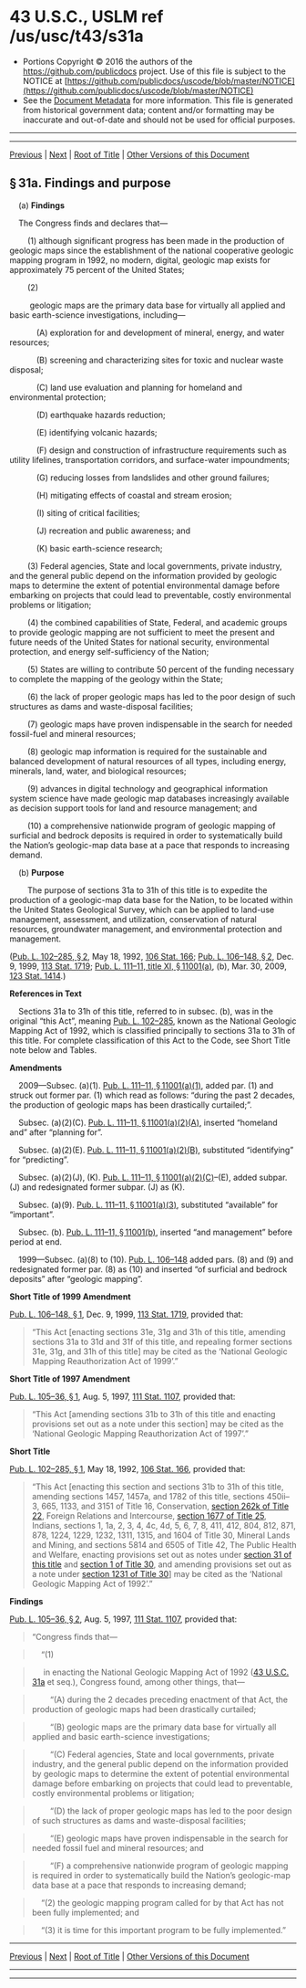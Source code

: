 ---
---

# 43 U.S.C., USLM ref /us/usc/t43/s31a

* Portions Copyright © 2016 the authors of the https://github.com/publicdocs project.
  Use of this file is subject to the NOTICE at [https://github.com/publicdocs/uscode/blob/master/NOTICE](https://github.com/publicdocs/uscode/blob/master/NOTICE)
* See the [Document Metadata](././../../../..//README.md) for more information.
  This file is generated from historical government data; content and/or formatting may be inaccurate and out-of-date and should not be used for official purposes.

----------
----------

[Previous](./../../../..//us/usc/t43/ch2/m__us_usc_t43_s31.md) | [Next](./../../../..//us/usc/t43/ch2/m__us_usc_t43_s31b.md) | [Root of Title](./../../../../) | [Other Versions of this Document](https://publicdocs.github.io/go/links?ns=uslm&ref=%2Fus%2Fusc%2Ft43%2Fs31a)

## § 31a. Findings and purpose

    (a) __Findings__ 

    The Congress finds and declares that—

        (1) although significant progress has been made in the production of geologic maps since the establishment of the national cooperative geologic mapping program in 1992, no modern, digital, geologic map exists for approximately 75 percent of the United States;

        (2)

         geologic maps are the primary data base for virtually all applied and basic earth-science investigations, including—

            (A) exploration for and development of mineral, energy, and water resources;

            (B) screening and characterizing sites for toxic and nuclear waste disposal;

            (C) land use evaluation and planning for homeland and environmental protection;

            (D) earthquake hazards reduction;

            (E) identifying volcanic hazards;

            (F) design and construction of infrastructure requirements such as utility lifelines, transportation corridors, and surface-water impoundments;

            (G) reducing losses from landslides and other ground failures;

            (H) mitigating effects of coastal and stream erosion;

            (I) siting of critical facilities;

            (J) recreation and public awareness; and

            (K) basic earth-science research;

        (3) Federal agencies, State and local governments, private industry, and the general public depend on the information provided by geologic maps to determine the extent of potential environmental damage before embarking on projects that could lead to preventable, costly environmental problems or litigation;

        (4) the combined capabilities of State, Federal, and academic groups to provide geologic mapping are not sufficient to meet the present and future needs of the United States for national security, environmental protection, and energy self-sufficiency of the Nation;

        (5) States are willing to contribute 50 percent of the funding necessary to complete the mapping of the geology within the State;

        (6) the lack of proper geologic maps has led to the poor design of such structures as dams and waste-disposal facilities;

        (7) geologic maps have proven indispensable in the search for needed fossil-fuel and mineral resources;

        (8) geologic map information is required for the sustainable and balanced development of natural resources of all types, including energy, minerals, land, water, and biological resources;

        (9) advances in digital technology and geographical information system science have made geologic map databases increasingly available as decision support tools for land and resource management; and

        (10) a comprehensive nationwide program of geologic mapping of surficial and bedrock deposits is required in order to systematically build the Nation’s geologic-map data base at a pace that responds to increasing demand.

    (b) __Purpose__ 

        The purpose of sections 31a to 31h of this title is to expedite the production of a geologic-map data base for the Nation, to be located within the United States Geological Survey, which can be applied to land-use management, assessment, and utilization, conservation of natural resources, groundwater management, and environmental protection and management.

([Pub. L. 102–285, § 2][/us/pl/102/285/s2], May 18, 1992, [106 Stat. 166][/us/stat/106/166]; [Pub. L. 106–148, § 2][/us/pl/106/148/s2], Dec. 9, 1999, [113 Stat. 1719][/us/stat/113/1719]; [Pub. L. 111–11, title XI, § 11001(a)][/us/pl/111/11/s11001/a], (b), Mar. 30, 2009, [123 Stat. 1414][/us/stat/123/1414].)

 __References in Text__ 

    Sections 31a to 31h of this title, referred to in subsec. (b), was in the original “this Act”, meaning [Pub. L. 102–285][/us/pl/102/285], known as the National Geologic Mapping Act of 1992, which is classified principally to sections 31a to 31h of this title. For complete classification of this Act to the Code, see Short Title note below and Tables.

 __Amendments__ 

    2009—Subsec. (a)(1). [Pub. L. 111–11, § 11001(a)(1)][/us/pl/111/11/s11001/a/1], added par. (1) and struck out former par. (1) which read as follows: “during the past 2 decades, the production of geologic maps has been drastically curtailed;”.

    Subsec. (a)(2)(C). [Pub. L. 111–11, § 11001(a)(2)(A)][/us/pl/111/11/s11001/a/2/A], inserted “homeland and” after “planning for”.

    Subsec. (a)(2)(E). [Pub. L. 111–11, § 11001(a)(2)(B)][/us/pl/111/11/s11001/a/2/B], substituted “identifying” for “predicting”.

    Subsec. (a)(2)(J), (K). [Pub. L. 111–11, § 11001(a)(2)(C)][/us/pl/111/11/s11001/a/2/C]–(E), added subpar. (J) and redesignated former subpar. (J) as (K).

    Subsec. (a)(9). [Pub. L. 111–11, § 11001(a)(3)][/us/pl/111/11/s11001/a/3], substituted “available” for “important”.

    Subsec. (b). [Pub. L. 111–11, § 11001(b)][/us/pl/111/11/s11001/b], inserted “and management” before period at end.

    1999—Subsec. (a)(8) to (10). [Pub. L. 106–148][/us/pl/106/148] added pars. (8) and (9) and redesignated former par. (8) as (10) and inserted “of surficial and bedrock deposits” after “geologic mapping”.

 __Short Title of 1999 Amendment__ 

[Pub. L. 106–148, § 1][/us/pl/106/148/s1], Dec. 9, 1999, [113 Stat. 1719][/us/stat/113/1719], provided that: 

> “This Act \[enacting sections 31e, 31g and 31h of this title, amending sections 31a to 31d and 31f of this title, and repealing former sections 31e, 31g, and 31h of this title\] may be cited as the ‘National Geologic Mapping Reauthorization Act of 1999’.”

 __Short Title of 1997 Amendment__ 

[Pub. L. 105–36, § 1][/us/pl/105/36/s1], Aug. 5, 1997, [111 Stat. 1107][/us/stat/111/1107], provided that: 

> “This Act \[amending sections 31b to 31h of this title and enacting provisions set out as a note under this section\] may be cited as the ‘National Geologic Mapping Reauthorization Act of 1997’.”

 __Short Title__ 

[Pub. L. 102–285, § 1][/us/pl/102/285/s1], May 18, 1992, [106 Stat. 166][/us/stat/106/166], provided that: 

> “This Act \[enacting this section and sections 31b to 31h of this title, amending sections 1457, 1457a, and 1782 of this title, sections 450ii–3, 665, 1133, and 3151 of Title 16, Conservation, [section 262k of Title 22][/us/usc/t22/s262k], Foreign Relations and Intercourse, [section 1677 of Title 25][/us/usc/t25/s1677], Indians, sections 1, 1a, 2, 3, 4, 4c, 4d, 5, 6, 7, 8, 411, 412, 804, 812, 871, 878, 1224, 1229, 1232, 1311, 1315, and 1604 of Title 30, Mineral Lands and Mining, and sections 5814 and 6505 of Title 42, The Public Health and Welfare, enacting provisions set out as notes under [section 31 of this title][/us/usc/t43/s31] and [section 1 of Title 30][/us/usc/t30/s1], and amending provisions set out as a note under [section 1231 of Title 30][/us/usc/t30/s1231]\] may be cited as the ‘National Geologic Mapping Act of 1992’.”

 __Findings__ 

[Pub. L. 105–36, § 2][/us/pl/105/36/s2], Aug. 5, 1997, [111 Stat. 1107][/us/stat/111/1107], provided that: 

> “Congress finds that—

>     “(1)

>      in enacting the National Geologic Mapping Act of 1992 ([43 U.S.C. 31a][/us/usc/t43/s31a] et seq.), Congress found, among other things, that—

>         “(A) during the 2 decades preceding enactment of that Act, the production of geologic maps had been drastically curtailed;

>         “(B) geologic maps are the primary data base for virtually all applied and basic earth-science investigations;

>         “(C) Federal agencies, State and local governments, private industry, and the general public depend on the information provided by geologic maps to determine the extent of potential environmental damage before embarking on projects that could lead to preventable, costly environmental problems or litigation;

>         “(D) the lack of proper geologic maps has led to the poor design of such structures as dams and waste-disposal facilities;

>         “(E) geologic maps have proven indispensable in the search for needed fossil fuel and mineral resources; and

>         “(F) a comprehensive nationwide program of geologic mapping is required in order to systematically build the Nation’s geologic-map data base at a pace that responds to increasing demand;

>     “(2) the geologic mapping program called for by that Act has not been fully implemented; and

>     “(3) it is time for this important program to be fully implemented.”

----------

[Previous](./../../../..//us/usc/t43/ch2/m__us_usc_t43_s31.md) | [Next](./../../../..//us/usc/t43/ch2/m__us_usc_t43_s31b.md) | [Root of Title](./../../../../) | [Other Versions of this Document](https://publicdocs.github.io/go/links?ns=uslm&ref=%2Fus%2Fusc%2Ft43%2Fs31a)

----------
----------

[/us/pl/102/285/s2]: https://publicdocs.github.io/go/links?ns=uslm&ref=%2Fus%2Fpl%2F102%2F285%2Fs2
[/us/stat/106/166]: https://publicdocs.github.io/go/links?ns=uslm&ref=%2Fus%2Fstat%2F106%2F166
[/us/pl/106/148/s2]: https://publicdocs.github.io/go/links?ns=uslm&ref=%2Fus%2Fpl%2F106%2F148%2Fs2
[/us/stat/113/1719]: https://publicdocs.github.io/go/links?ns=uslm&ref=%2Fus%2Fstat%2F113%2F1719
[/us/pl/111/11/s11001/a]: https://publicdocs.github.io/go/links?ns=uslm&ref=%2Fus%2Fpl%2F111%2F11%2Fs11001%2Fa
[/us/stat/123/1414]: https://publicdocs.github.io/go/links?ns=uslm&ref=%2Fus%2Fstat%2F123%2F1414
[/us/pl/102/285]: https://publicdocs.github.io/go/links?ns=uslm&ref=%2Fus%2Fpl%2F102%2F285
[/us/pl/111/11/s11001/a/1]: https://publicdocs.github.io/go/links?ns=uslm&ref=%2Fus%2Fpl%2F111%2F11%2Fs11001%2Fa%2F1
[/us/pl/111/11/s11001/a/2/A]: https://publicdocs.github.io/go/links?ns=uslm&ref=%2Fus%2Fpl%2F111%2F11%2Fs11001%2Fa%2F2%2FA
[/us/pl/111/11/s11001/a/2/B]: https://publicdocs.github.io/go/links?ns=uslm&ref=%2Fus%2Fpl%2F111%2F11%2Fs11001%2Fa%2F2%2FB
[/us/pl/111/11/s11001/a/2/C]: https://publicdocs.github.io/go/links?ns=uslm&ref=%2Fus%2Fpl%2F111%2F11%2Fs11001%2Fa%2F2%2FC
[/us/pl/111/11/s11001/a/3]: https://publicdocs.github.io/go/links?ns=uslm&ref=%2Fus%2Fpl%2F111%2F11%2Fs11001%2Fa%2F3
[/us/pl/111/11/s11001/b]: https://publicdocs.github.io/go/links?ns=uslm&ref=%2Fus%2Fpl%2F111%2F11%2Fs11001%2Fb
[/us/pl/106/148]: https://publicdocs.github.io/go/links?ns=uslm&ref=%2Fus%2Fpl%2F106%2F148
[/us/pl/106/148/s1]: https://publicdocs.github.io/go/links?ns=uslm&ref=%2Fus%2Fpl%2F106%2F148%2Fs1
[/us/stat/113/1719]: https://publicdocs.github.io/go/links?ns=uslm&ref=%2Fus%2Fstat%2F113%2F1719
[/us/pl/105/36/s1]: https://publicdocs.github.io/go/links?ns=uslm&ref=%2Fus%2Fpl%2F105%2F36%2Fs1
[/us/stat/111/1107]: https://publicdocs.github.io/go/links?ns=uslm&ref=%2Fus%2Fstat%2F111%2F1107
[/us/pl/102/285/s1]: https://publicdocs.github.io/go/links?ns=uslm&ref=%2Fus%2Fpl%2F102%2F285%2Fs1
[/us/stat/106/166]: https://publicdocs.github.io/go/links?ns=uslm&ref=%2Fus%2Fstat%2F106%2F166
[/us/usc/t22/s262k]: https://publicdocs.github.io/go/links?ns=uslm&ref=%2Fus%2Fusc%2Ft22%2Fs262k
[/us/usc/t25/s1677]: https://publicdocs.github.io/go/links?ns=uslm&ref=%2Fus%2Fusc%2Ft25%2Fs1677
[/us/usc/t43/s31]: https://publicdocs.github.io/go/links?ns=uslm&ref=%2Fus%2Fusc%2Ft43%2Fs31
[/us/usc/t30/s1]: https://publicdocs.github.io/go/links?ns=uslm&ref=%2Fus%2Fusc%2Ft30%2Fs1
[/us/usc/t30/s1231]: https://publicdocs.github.io/go/links?ns=uslm&ref=%2Fus%2Fusc%2Ft30%2Fs1231
[/us/pl/105/36/s2]: https://publicdocs.github.io/go/links?ns=uslm&ref=%2Fus%2Fpl%2F105%2F36%2Fs2
[/us/stat/111/1107]: https://publicdocs.github.io/go/links?ns=uslm&ref=%2Fus%2Fstat%2F111%2F1107
[/us/usc/t43/s31a]: https://publicdocs.github.io/go/links?ns=uslm&ref=%2Fus%2Fusc%2Ft43%2Fs31a


